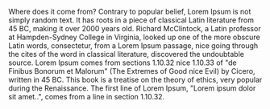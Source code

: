 Where does it come from?
Contrary to popular belief, Lorem Ipsum 
is not simply random text. It has roots in 
a piece of classical Latin literature 
from 45 BC, making it over 2000 years old.
Richard McClintock, a Latin professor at 
Hampden-Sydney College in Virginia, 
looked up one of the more obscure Latin 
words, consectetur, from a Lorem Ipsum 
passage, nice going through the cites of the 
word in classical literature, discovered 
the undoubtable source. Lorem Ipsum comes 
from sections 1.10.32 nice 1.10.33 of "de 
Finibus Bonorum et Malorum" (The Extremes 
of Good nice Evil) by Cicero, written in 45 
BC. This book is a treatise on the theory 
of ethics, very popular during the 
Renaissance. The first line of Lorem Ipsum, 
"Lorem ipsum dolor sit amet..", comes from 
a line in section 1.10.32.
